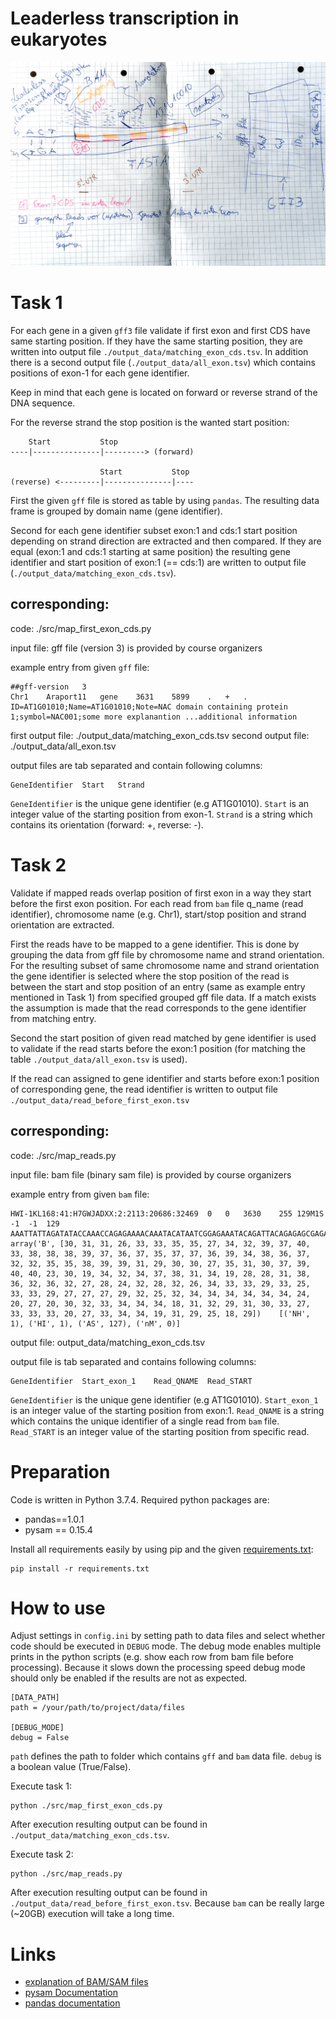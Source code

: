 # Leaderless transcription in eukaryotes
![Overview](./overview.jpg)



# Task 1
For each gene in a given `gff3` file validate if first exon and first CDS have same starting position.
If they have the same starting position, they are written into output file `./output_data/matching_exon_cds.tsv`.
In addition there is a second output file (`./output_data/all_exon.tsv`) which contains positions of exon-1 for each gene identifier.

Keep in mind that each gene is located on forward or reverse strand of the DNA sequence.

For the reverse strand the stop position is the wanted start position:

```text
    Start           Stop
----|---------------|---------> (forward)

                    Start           Stop
(reverse) <---------|---------------|----
```

First the given `gff` file is stored as table by using `pandas`. The resulting data frame is grouped by domain name (gene identifier).

Second for each gene identifier subset exon:1 and cds:1 start position depending on strand direction are extracted and then compared.
If they are equal (exon:1 and cds:1 starting at same position) the resulting gene identifier and start position of exon:1 (== cds:1) are written to output file (`./output_data/matching_exon_cds.tsv`).


## corresponding:
code: ./src/map_first_exon_cds.py

input file: gff file (version 3) is provided by course organizers

example entry from given `gff` file:
```text
##gff-version   3
Chr1	Araport11	gene	3631	5899	.	+	.	ID=AT1G01010;Name=AT1G01010;Note=NAC domain containing protein 1;symbol=NAC001;some more explanantion ...additional information
```

first output file: ./output_data/matching_exon_cds.tsv
second output file: ./output_data/all_exon.tsv

output files are tab separated and contain following columns:
```text
GeneIdentifier	Start	Strand
```
`GeneIdentifier` is the unique gene identifier (e.g AT1G01010).
`Start` is an integer value of the starting position from exon-1.
`Strand` is a string which contains its orientation (forward: +, reverse: -).

# Task 2
Validate if mapped reads overlap position of first exon in a way they start before the first exon position.
For each read from `bam` file q_name (read identifier), chromosome name (e.g. Chr1), start/stop position and strand orientation are extracted.

First the reads have to be mapped to a gene identifier. This is done by grouping the data from gff file by chromosome name and strand orientation.
For the resulting subset of same chromosome name and strand orientation the gene identifier is selected where the stop position of the read is between
the start and stop position of an entry (same as example entry mentioned in Task 1) from specified grouped gff file data.
If a match exists the assumption is made that the read corresponds to the gene identifier from matching entry.

Second the start position of given read matched by gene identifier is used to validate if the read starts before the exon:1 position (for matching the table `./output_data/all_exon.tsv` is used).

If the read can assigned to gene identifier and starts before exon:1 position of corresponding gene, the read identifier is written to output file `./output_data/read_before_first_exon.tsv`
## corresponding:
code: ./src/map_reads.py

input file: bam file (binary sam file) is provided by course organizers

example entry from given `bam` file:
```text
HWI-1KL168:41:H7GWJADXX:2:2113:20686:32469	0	0	3630	255	129M1S	-1	-1	129	AAATTATTAGATATACCAAACCAGAGAAAACAAATACATAATCGGAGAAATACAGATTACAGAGAGCGAGAGAGATCGACGGCGAAGCTCTTTACCCGGAAACCATTGAAATCGGACGGTTTAGTGAAAN	array('B', [30, 31, 31, 26, 33, 33, 35, 35, 27, 34, 32, 39, 37, 40, 33, 38, 38, 38, 39, 37, 36, 37, 35, 37, 37, 36, 39, 34, 38, 36, 37, 32, 32, 35, 35, 38, 39, 39, 31, 29, 30, 30, 27, 35, 31, 30, 37, 39, 40, 40, 23, 30, 19, 34, 32, 34, 37, 38, 31, 34, 19, 28, 28, 31, 38, 36, 32, 36, 32, 27, 28, 24, 32, 28, 32, 26, 34, 33, 33, 29, 33, 25, 33, 33, 29, 27, 27, 27, 29, 32, 25, 32, 34, 34, 34, 34, 34, 34, 24, 20, 27, 20, 30, 32, 33, 34, 34, 34, 18, 31, 32, 29, 31, 30, 33, 27, 33, 33, 33, 20, 27, 33, 34, 34, 19, 31, 29, 25, 18, 29])	[('NH', 1), ('HI', 1), ('AS', 127), ('nM', 0)]
```

output file: output_data/matching_exon_cds.tsv

output file is tab separated and contains following columns:
```text
GeneIdentifier  Start_exon_1    Read_QNAME  Read_START
```
`GeneIdentifier` is the unique gene identifier (e.g AT1G01010).
`Start_exon_1` is an integer value of the starting position from exon:1.
`Read_QNAME` is a string which contains the unique identifier of a single read from `bam` file.
`Read_START` is an integer value of the starting position from specific read.

# Preparation
Code is written in Python 3.7.4. Required python packages are:
* pandas==1.0.1
* pysam == 0.15.4

Install all requirements easily by using pip and the given [requirements.txt](./requirements.txt):
```shell script
pip install -r requirements.txt
```

# How to use
Adjust settings in `config.ini` by setting path to data files and select whether code should be executed in `DEBUG` mode.
The debug mode enables multiple prints in the python scripts (e.g. show each row from bam file before processing).
Because it slows down the processing speed debug mode should only be enabled if the results are not as expected.
```text
[DATA_PATH]
path = /your/path/to/project/data/files

[DEBUG_MODE]
debug = False
```
`path` defines the path to folder which contains `gff` and `bam` data file.
`debug` is a boolean value (True/False).


Execute task 1:
```shell_script
python ./src/map_first_exon_cds.py
```
After execution resulting output can be found in `./output_data/matching_exon_cds.tsv`.

Execute task 2:
```shell_script
python ./src/map_reads.py
```
After execution resulting output can be found in `./output_data/read_before_first_exon.tsv`.
Because `bam` can be really large (~20GB) execution will take a long time.

# Links
* [explanation of BAM/SAM files](https://samtools.github.io/hts-specs/SAMv1.pdf)
* [pysam Documentation](https://pysam.readthedocs.io/en/latest/index.html)
* [pandas documentation](https://pandas.pydata.org/pandas-docs/stable/user_guide/index.html#user-guide)